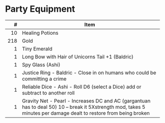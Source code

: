 # Party Equipment

\#  | Item
--: | ---------
10  | Healing Potions
218 | Gold
1   | Tiny Emerald 
1   | Long Bow with Hair of Unicorns Tail +1 (Baldric)
1   | Spy Glass (Ashi)
1   | Justice Ring - Baldric - Close in on humans who could be committing a crime
1   | Reliable Dice - Ashi - Roll D6 (select a Dice) add or subtract to another roll 
1   | Gravity Net - Pearl - Increases DC and AC (gargantuan has to deal 50) 10 – break it 5Xstrength mod, takes 5 minutes per damage dealt to restore from being broken
